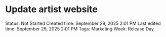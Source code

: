 # Update artist website

Status: Not Started
Created time: September 29, 2025 2:01 PM
Last edited time: September 29, 2025 2:01 PM
Tags: Marketing
Week: Release Day
